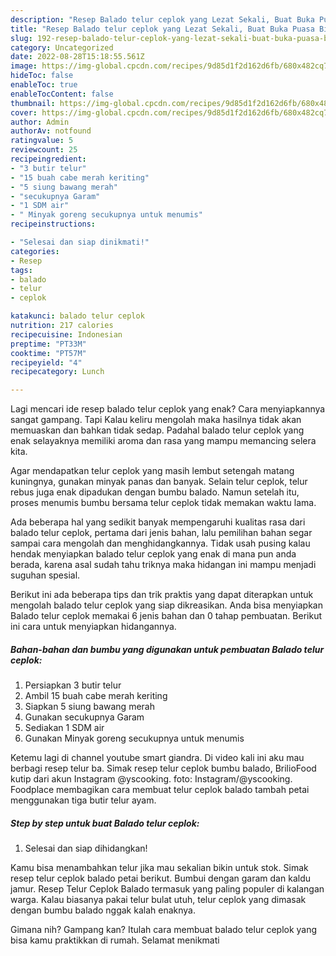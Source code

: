 ```yaml
---
description: "Resep Balado telur ceplok yang Lezat Sekali, Buat Buka Puasa Bikin Ngiler"
title: "Resep Balado telur ceplok yang Lezat Sekali, Buat Buka Puasa Bikin Ngiler"
slug: 192-resep-balado-telur-ceplok-yang-lezat-sekali-buat-buka-puasa-bikin-ngiler
category: Uncategorized
date: 2022-08-28T15:18:55.561Z
image: https://img-global.cpcdn.com/recipes/9d85d1f2d162d6fb/680x482cq70/balado-telur-ceplok-foto-resep-utama.jpg
hideToc: false
enableToc: true
enableTocContent: false
thumbnail: https://img-global.cpcdn.com/recipes/9d85d1f2d162d6fb/680x482cq70/balado-telur-ceplok-foto-resep-utama.jpg
cover: https://img-global.cpcdn.com/recipes/9d85d1f2d162d6fb/680x482cq70/balado-telur-ceplok-foto-resep-utama.jpg
author: Admin
authorAv: notfound
ratingvalue: 5
reviewcount: 25
recipeingredient:
- "3 butir telur"
- "15 buah cabe merah keriting"
- "5 siung bawang merah"
- "secukupnya Garam"
- "1 SDM air"
- " Minyak goreng secukupnya untuk menumis"
recipeinstructions:

- "Selesai dan siap dinikmati!"
categories:
- Resep
tags:
- balado
- telur
- ceplok

katakunci: balado telur ceplok 
nutrition: 217 calories
recipecuisine: Indonesian
preptime: "PT33M"
cooktime: "PT57M"
recipeyield: "4"
recipecategory: Lunch

---
```



Lagi mencari ide resep balado telur ceplok yang enak? Cara menyiapkannya sangat gampang. Tapi Kalau keliru mengolah maka hasilnya tidak akan memuaskan dan bahkan tidak sedap. Padahal balado telur ceplok yang enak selayaknya memiliki aroma dan rasa yang mampu memancing selera kita.


Agar mendapatkan telur ceplok yang masih lembut setengah matang kuningnya, gunakan minyak panas dan banyak. Selain telur ceplok, telur rebus juga enak dipadukan dengan bumbu balado. Namun setelah itu, proses menumis bumbu bersama telur ceplok tidak memakan waktu lama.

Ada beberapa hal yang sedikit banyak mempengaruhi kualitas rasa dari balado telur ceplok, pertama dari jenis bahan, lalu pemilihan bahan segar sampai cara mengolah dan menghidangkannya. Tidak usah pusing kalau hendak menyiapkan balado telur ceplok yang enak di mana pun anda berada, karena asal sudah tahu triknya maka hidangan ini mampu menjadi suguhan spesial.


Berikut ini ada beberapa tips dan trik praktis yang dapat diterapkan untuk mengolah balado telur ceplok yang siap dikreasikan. Anda bisa menyiapkan Balado telur ceplok memakai 6 jenis bahan dan 0 tahap pembuatan. Berikut ini cara untuk menyiapkan hidangannya.

<!--inarticleads1-->

##### Bahan-bahan dan bumbu yang digunakan untuk pembuatan Balado telur ceplok:

1. Persiapkan 3 butir telur
1. Ambil 15 buah cabe merah keriting
1. Siapkan 5 siung bawang merah
1. Gunakan secukupnya Garam
1. Sediakan 1 SDM air
1. Gunakan  Minyak goreng secukupnya untuk menumis


Ketemu lagi di channel youtube smart giandra. Di video kali ini aku mau berbagi resep telur ba. Simak resep telur ceplok bumbu balado, BrilioFood kutip dari akun Instagram @yscooking. foto: Instagram/@yscooking. Foodplace membagikan cara membuat telur ceplok balado tambah petai menggunakan tiga butir telur ayam. 

<!--inarticleads2-->

##### Step by step untuk buat Balado telur ceplok:


1. Selesai dan siap dihidangkan!

Kamu bisa menambahkan telur jika mau sekalian bikin untuk stok. Simak resep telur ceplok balado petai berikut. Bumbui dengan garam dan kaldu jamur. Resep Telur Ceplok Balado termasuk yang paling populer di kalangan warga. Kalau biasanya pakai telur bulat utuh, telur ceplok yang dimasak dengan bumbu balado nggak kalah enaknya. 

Gimana nih? Gampang kan? Itulah cara membuat balado telur ceplok yang bisa kamu praktikkan di rumah. Selamat menikmati
